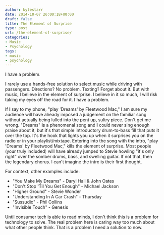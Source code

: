 ```yaml
---
author: kylestarr
date: 2014-10-07 20:00:18+00:00
draft: false
title: The Element of Surprise
type: post
url: /the-element-of-surprise/
categories:
- Music
- Psychology
tags:
- music
- psychology
---
```


I have a problem.

I rarely use a hands-free solution to select music while driving with passengers. Directions? No problem. Texting? Forget about it. But with music, I believe in the element of surprise. I believe in it so much, I will risk taking my eyes off the road for it. I have a problem.

If I say to my phone, "play 'Dreams' by Fleetwood Mac," I am sure my audience will have already imposed a judgement on the familiar song without actually being lulled into the pent up, sultry piece. Don't get me wrong. "Dreams" is a phenomenal song and I could never sing enough praise about it, but it's that simple introductory drum-to-bass fill that puts it over the top. It's the hook that lights you up when it surprises you on the radio or in your playlist/mixtape. Entering into the song with the intro, "play 'Dreams' by Fleetwood Mac," kills the element of surprise. Most people (your truly included) will have already jumped to Stevie howling "it's only right" over the somber drums, bass, and swelling guitar. If not that, then the legendary chorus. I can't imagine the intro is their first thought.

For context, other examples include:

- "You Make My Dreams" - Daryl Hall & John Oates
- "Don't Stop 'Til You Get Enough" - Michael Jackson
- "Higher Ground" - Stevie Wonder
- "Understanding In A Car Crash" - Thursday
- "Sussudio" - Phil Collins
- "Invisible Touch" - Genesis

Until consumer tech is able to read minds, I don't think this is a problem for technology to solve. The real problem here is caring way too much about what other people think. That is a problem I need a solution to now.
